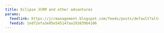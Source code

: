 ```yaml
---
title: Eclipse JCRM and other advantures
params:
  feedlink: https://jcrmanagement.blogspot.com/feeds/posts/default?alt=rss
  feedid: 1ed72efa3e85e545147aa193839b4106
---
```

